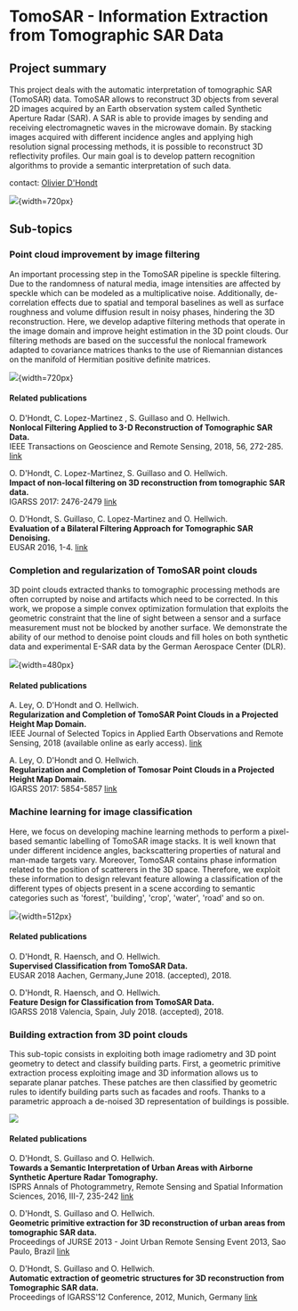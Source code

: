 # TomoSAR - Information Extraction from Tomographic SAR Data

## Project summary

This project deals with the automatic interpretation of tomographic SAR (TomoSAR) data. TomoSAR allows to reconstruct 3D objects from several 2D images acquired by an Earth observation system called Synthetic Aperture Radar (SAR). A SAR is able to provide images by sending and receiving electromagnetic waves in the microwave domain. By stacking images acquired with different incidence angles and applying high resolution signal processing methods, it is possible to reconstruct 3D reflectivity profiles. Our main goal is to develop pattern recognition algorithms to provide a semantic interpretation of such data.

contact: [Olivier D'Hondt](http://www.cv.tu-berlin.de/menue/mitarbeiter/olivier_dhondt/)

![](./fig_tomosar.png){width=720px}

## Sub-topics

### Point cloud improvement by image filtering

An important processing step in the TomoSAR pipeline is speckle filtering. Due to the randomness of natural media, image intensities are affected by speckle which can be modeled as a multiplicative noise. Additionally, de-correlation effects due to spatial and temporal baselines as well as surface roughness and volume diffusion result in noisy phases, hindering the 3D reconstruction. Here, we develop adaptive filtering methods that operate in the image domain and improve height estimation in the 3D point clouds. Our filtering methods are based on the successful the nonlocal framework adapted to covariance matrices thanks to the use of Riemannian distances on the manifold of Hermitian positive definite matrices.

![](./fig_nlm.png){width=720px}

#### Related publications

O. D'Hondt, C. Lopez-Martinez , S. Guillaso and O. Hellwich.    
**Nonlocal Filtering Applied to 3-D Reconstruction of Tomographic SAR Data.**  
IEEE Transactions on Geoscience and Remote Sensing, 2018, 56, 272-285.
[link](https://ieeexplore.ieee.org/document/8047474/)

O. D'Hondt, C. Lopez-Martinez, S. Guillaso and O. Hellwich.      
**Impact of non-local filtering on 3D reconstruction from tomographic SAR data.**  
IGARSS 2017: 2476-2479 [link](https://ieeexplore.ieee.org/document/8127495/)

O. D'Hondt, S. Guillaso, C. Lopez-Martinez and O. Hellwich.  
**Evaluation of a Bilateral Filtering Approach for Tomographic SAR Denoising.**  
EUSAR 2016, 1-4. [link](http://ieeexplore.ieee.org/document/7559486/)

### Completion and regularization of TomoSAR point clouds

3D point clouds extracted thanks to tomographic processing methods are often corrupted by noise and artifacts which need to be corrected. In this work, we propose a simple convex optimization formulation that exploits the geometric constraint that the line of sight between a sensor and a surface measurement must not be blocked by another surface. We demonstrate the ability of our method to denoise point clouds and fill holes on both synthetic data and experimental E-SAR data by the German Aerospace Center (DLR).

![](./fig_completion.png){width=480px}

#### Related publications

A. Ley, O. D'Hondt and O. Hellwich.   
**Regularization and Completion of TomoSAR Point Clouds in a Projected Height Map Domain.**  
IEEE Journal of Selected Topics in Applied Earth Observations and Remote Sensing, 2018 (available online as early access). [link](https://ieeexplore.ieee.org/document/8332974/)

A. Ley, O. D'Hondt and O. Hellwich.  
**Regularization and Completion of Tomosar Point Clouds in a Projected Height Map Domain.**  
IGARSS 2017: 5854-5857 [link](https://ieeexplore.ieee.org/document/8128340/)

### Machine learning for image classification

Here, we focus on developing machine learning methods to perform a pixel-based semantic labelling of TomoSAR image stacks. It is well known that under different incidence angles, backscattering properties of natural and man-made targets vary. Moreover,  TomoSAR contains  phase information related to the position of scatterers in the 3D space. Therefore, we exploit these information to design relevant feature allowing a classification of the different types of objects present in a scene according to semantic categories such as 'forest', 'building', 'crop', 'water', 'road' and so on.  

![](./fig_ML.png){width=512px}

#### Related publications

O. D'Hondt, R. Haensch, and O. Hellwich.  
**Supervised Classification from TomoSAR Data.**  
EUSAR 2018 Aachen, Germany,June 2018. (accepted), 2018.

O. D'Hondt, R. Haensch, and O. Hellwich.  
**Feature Design for Classification from TomoSAR Data.**  
IGARSS 2018 Valencia, Spain, July 2018. (accepted), 2018.


### Building extraction from 3D point clouds

This sub-topic consists in exploiting both image radiometry and 3D point geometry to detect and classify building parts. First, a geometric primitive extraction process exploiting image and 3D information allows us to separate planar patches. These patches are then classified by geometric rules to identify building parts such as facades and roofs. Thanks to a parametric approach a de-noised 3D representation of buildings is possible.

![](./fig_isprs.png)


#### Related publications

O. D'Hondt, S. Guillaso and O. Hellwich.  
**Towards a Semantic Interpretation of Urban Areas with Airborne Synthetic Aperture Radar Tomography.**  
ISPRS Annals of Photogrammetry, Remote Sensing and Spatial Information Sciences, 2016, III-7, 235-242 
[link](http://www.isprs-ann-photogramm-remote-sens-spatial-inf-sci.net/III-7/235/2016/isprs-annals-III-7-235-2016.pdf)

O. D'Hondt, S. Guillaso and O. Hellwich.  
**Geometric primitive extraction for 3D reconstruction of urban areas from tomographic SAR data.**  
Proceedings of JURSE 2013 - Joint Urban Remote Sensing Event 2013, Sao Paulo, Brazil 
[link](http://ieeexplore.ieee.org/document/6550701/)

O. D'Hondt, S. Guillaso and O. Hellwich.  
**Automatic extraction of geometric structures for 3D reconstruction from Tomographic SAR data.**  
Proceedings of IGARSS'12 Conference, 2012, Munich, Germany 
[link](http://ieeexplore.ieee.org/document/6350507/)